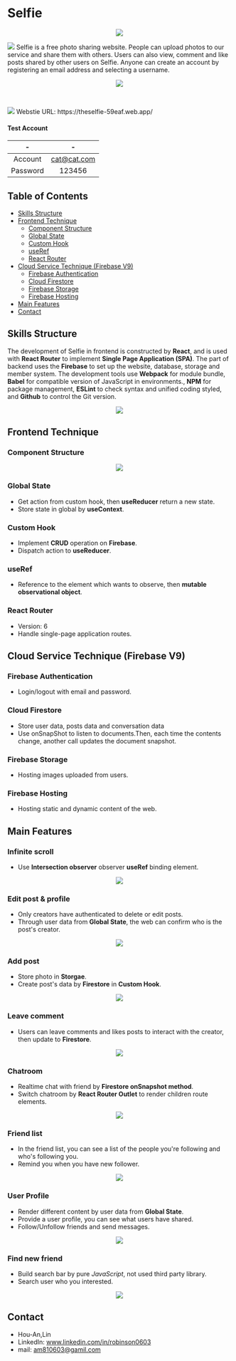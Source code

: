 # Selfie
<p align="center">
  <img src="https://user-images.githubusercontent.com/93252094/173016139-87a0c0ec-046d-4b1f-a6d0-44b4b52406fa.png" />
</p>

<p>
  <img src="https://user-images.githubusercontent.com/93252094/173021335-77343e70-b743-4211-967c-ceed96cbaf7a.png"/>
  Selfie is a free photo sharing website. People can upload photos to our service and share them with others. Users can also view, comment and like posts shared by    other users on Selfie. Anyone can create an account by registering an email address and selecting a username.
</p>

<p align="center">
  <img src="https://user-images.githubusercontent.com/93252094/173027154-edc8fbd6-905c-4db0-a5a2-f0798eb59ab1.gif" />
</p>
<br />
<p>
  <img src="https://user-images.githubusercontent.com/93252094/173026944-30e89b38-1971-4905-8fa8-3200dd9e4a73.png"/>
    Webstie URL: https://theselfie-59eaf.web.app/
</p>

<h4>Test Account<h4/>

|    -    |        -    | 
| :-------------: |:-------------:| 
| Account     | cat@cat.com |
| Password      | 123456   | 

## Table of Contents ##
+ [Skills Structure](#skills-structure)
+ [Frontend Technique](#frontend-technique)
    + [Component Structure](#component-structure)
    + [Global State](#global-state)
    + [Custom Hook](#custom-hook)
    + [useRef](#useref)
    + [React Router](#react-router)
+ [Cloud Service Technique (Firebase V9)](#cloud-service-technique-firebase-v9)
    + [Firebase Authentication](#firebase-authentication)
    + [Cloud Firestore](#cloud-firestore)
    + [Firebase Storage](#firebase-storage)
    + [Firebase Hosting](#firebase-hosting)
+ [Main Features](#main-features)
+ [Contact](#contact)
## Skills Structure
The development of Selfie in frontend is constructed by **React**, and is used with **React Router** to implement **Single Page Application (SPA)**. The part of backend uses the **Firebase** to set up the website, database, storage and member system. The development tools use **Webpack** for module bundle, **Babel** for compatible version of JavaScript in environments., **NPM** for package management, **ESLint** to check syntax and unified coding styled, and **Github** to control the Git version. 
 <br/>
<p align="center">
  <img src="https://user-images.githubusercontent.com/93252094/175520403-0b68115e-6bec-44ba-8aa8-bc9ee2e58406.png"/>
</p>

## Frontend Technique
### Component Structure
<p align="center">
  <img src="https://user-images.githubusercontent.com/93252094/175522419-5f562216-5604-437c-b865-0aaaaf9ba914.png"/>
</p>

### Global State
+ Get action from custom hook, then **useReducer** return a new state.
+ Store state in global by **useContext**.
### Custom Hook
+ Implement **CRUD** operation on **Firebase**.
+ Dispatch action to **useReducer**.
### useRef
+ Reference to the element which wants to observe, then **mutable observational object**.  
### React Router
+ Version: 6
+ Handle single-page application routes. 
  
## Cloud Service Technique (Firebase V9)
### Firebase Authentication
+ Login/logout with email and password.
### Cloud Firestore
+ Store user data, posts data and conversation data
+ Use onSnapShot to listen to documents.Then, each time the contents change, another call updates the document snapshot.
### Firebase Storage
+ Hosting images uploaded from users.
### Firebase Hosting
+ Hosting static and dynamic content of the web.
## Main Features
### Infinite scroll
+ Use **Intersection observer** observer **useRef** binding element.
<p align="center">
  <img src="https://user-images.githubusercontent.com/93252094/175103275-e53ea392-f368-4c64-ae12-0cba3d5a679c.gif" />
</p>
  
### Edit post & profile
+ Only creators have authenticated to delete or edit posts.
+ Through user data from **Global State**, the web can confirm who is the post's creator.
<p align="center">
  <img src="https://user-images.githubusercontent.com/93252094/173233730-4552f312-8a68-4bbb-9914-94a044a11750.gif" />
</p>

### Add post
+ Store photo in **Storgae**.
+ Create post's data by **Firestore** in **Custom Hook**.
<p align="center">
  <p align="center"><img src="https://user-images.githubusercontent.com/93252094/173230049-ce3ab034-5c09-4b72-858a-aa2332b18b79.gif" />
</p>

### Leave comment 
+ Users can leave comments and likes posts to interact with the creator, then update to **Firestore**.
<p align="center">
  <img src="https://user-images.githubusercontent.com/93252094/173234533-4ff21704-3666-461b-a3e6-374b8ab88bce.gif" />
</p>

### Chatroom
+ Realtime chat with friend by **Firestore onSnapshot method**.
+ Switch chatroom by **React Router Outlet** to render children route elements.
<p align="center">
  <img src="https://user-images.githubusercontent.com/93252094/173236873-79585239-30b4-476b-b771-58c95037c080.gif" />
</p>
  
### Friend list
+ In the friend list, you can see a list of the people you're following and who's following you.
+ Remind you when you have new follower.
<p align="center">
  <img src="https://user-images.githubusercontent.com/93252094/173234533-4ff21704-3666-461b-a3e6-374b8ab88bce.gif" />
</p>

### User Profile
+ Render different content by user data from **Global State**.
+ Provide a user profile, you can see what users have shared.
+ Follow/Unfollow friends and send messages.
<p align="center">
  <img src="https://user-images.githubusercontent.com/93252094/173234680-a42e4782-c217-4e72-bf29-37cbe0a12dda.gif" />
</p>
  
### Find new friend
+ Build search bar by pure *JavaScript*, not used third party library.
+ Search user who you interested.
<p align="center">
  <img src="https://user-images.githubusercontent.com/93252094/173241998-4f520ab2-eb69-4a5d-b121-88f90a601b15.gif" />
</p>

## Contact
+ Hou-An,Lin
+ LinkedIn: www.linkedin.com/in/robinson0603
+ mail: am810603@gamil.com
